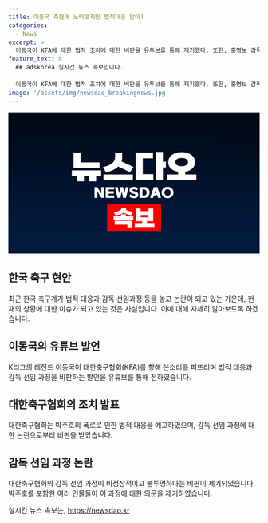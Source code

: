 ```yaml
---
title: 이동국 축협에 노력했지만 법적대응 받아!
categories:
  - News
excerpt: >
  이동국이 KFA에 대한 법적 조치에 대한 비판을 유투브를 통해 제기했다. 또한, 홍명보 감독의 선임 과정에 대한 불투명함과 박주호의 폭로로 인한 혼란으로 축구계가 논란에 휩싸였다. 이에 이천수 등 축구계 인사들도 이러한 선임 과정에 대한 문제를 제기하며 축구계의 꼰대 문화에 대한 비판도 일었다. 이러한 상황에서 대한 축구협회는 박주호에 대한 법적 대응을 예고하며 혼란을 해소하려는 모습을 보였다.
feature_text: >
  ## adskorea 실시간 뉴스 속보입니다.

  이동국이 KFA에 대한 법적 조치에 대한 비판을 유투브를 통해 제기했다. 또한, 홍명보 감독의 선임 과정에 대한 불투명함과 박주호의 폭로로 인한 혼란으로 축구계가 논란에 휩싸였다. 이에 이천수 등 축구계 인사들도 이러한 선임 과정에 대한 문제를 제기하며 축구계의 꼰대 문화에 대한 비판도 일었다. 이러한 상황에서 대한 축구협회는 박주호에 대한 법적 대응을 예고하며 혼란을 해소하려는 모습을 보였다.
image: '/assets/img/newsdao_breakingnews.jpg'
---
```


<p><img src="/assets/img/newsdao_breakingnews.jpg" alt="adskorea 속보" /></p>

<h2 data-ke-size="size26">한국 축구 현안</h2>

<p data-ke-size="size16">최근 한국 축구계가 법적 대응과 감독 선임과정 등을 놓고 논란이 되고 있는 가운데, 현재의 상황에 대한 이슈가 되고 있는 것은 사실입니다. 이에 대해 자세히 알아보도록 하겠습니다.</p>

<h2 data-ke-size="size26">이동국의 유튜브 발언</h2>

<p data-ke-size="size16">K리그의 레전드 이동국이 대한축구협회(KFA)를 향해 쓴소리를 퍼뜨리며 법적 대응과 감독 선임 과정을 비판하는 발언을 유튜브를 통해 전하였습니다.</p>

<h2 data-ke-size="size26">대한축구협회의 조치 발표</h2>

<p data-ke-size="size16">대한축구협회는 박주호의 폭로로 인한 법적 대응을 예고하였으며, 감독 선임 과정에 대한 논란으로부터 비판을 받았습니다.</p>

<h2 data-ke-size="size26">감독 선임 과정 논란</h2>

<p data-ke-size="size16">대한축구협회의 감독 선임 과정이 비정상적이고 불투명하다는 비판이 제기되었습니다. 박주호를 포함한 여러 인물들이 이 과정에 대한 의문을 제기하였습니다.</p>
실시간 뉴스 속보는, <a href="https://newsdao.kr" rel="dofollow">https://newsdao.kr</a>


